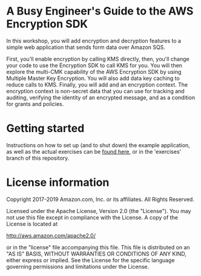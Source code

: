 # A Busy Engineer's Guide to the AWS Encryption SDK

In this workshop, you will add encryption and decryption features to a simple web application that
sends form data over Amazon SQS. 

First, you'll enable encryption by calling KMS directly, then, you'll change your code to use the
Encryption SDK to call KMS for you. You will then explore the multi-CMK capability of the AWS 
Encryption SDK by using Multiple Master Key Encryption. You will also add data key caching to reduce 
calls to KMS. Finally, you will add and an encryption context. The encryption context is non-secret data that 
you can use for tracking and auditing, verifying the identity of an encrypted message, and as a condition 
for grants and policies. 

# Getting started

Instructions on how to set up (and to shut down) the example application, as well as the actual exercises
can be [found here](http://busy-engineers-guide.reinvent-workshop.com), or in the 'exercises' branch of this repository.

# License information

Copyright 2017-2019 Amazon.com, Inc. or its affiliates. All Rights Reserved.

Licensed under the Apache License, Version 2.0 (the "License"). You may not use this file except in compliance with
the License. A copy of the License is located at

  http://aws.amazon.com/apache2.0/

or in the "license" file accompanying this file. This file is distributed on an "AS IS" BASIS, WITHOUT WARRANTIES OR
CONDITIONS OF ANY KIND, either express or implied. See the License for the specific language governing permissions
and limitations under the License.

